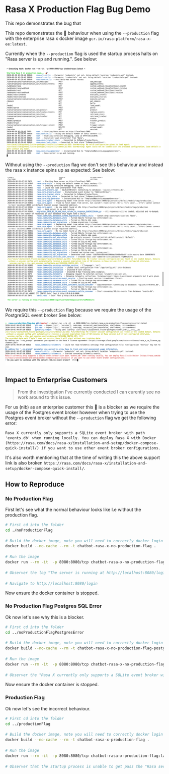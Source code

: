 # Rasa X Production Flag Bug Demo

This repo demonstrates the bug that 

This repo demonstrates the 🐛 behaviour when using the `--production` flag with the enterprise rasa x docker image `gcr.io/rasa-platform/rasa-x-ee:latest`.

Currently when the `--production` flag is used the startup process halts on "Rasa server is up and running.". See below:

![Halting Log](images/haltlog.png)

Without using the `--production` flag we don't see this behaviour and instead the rasa x instance spins up as expected: See below:

![Non-halting Log](images/nonhaltlog.png)


We require this `--production` flag because we require the usage of the PostgreSQL event broker See below:

![PostgreSQL Error](images/postgreserror.png)

## Impact to Enterprise Customers

> From the investigation I've currently conducted I can curently see no work around to this issue.

For us (nib) as an enterprise customer this 🐛 is a blocker as we require the usage of the Postgres event broker however when trying to use the Postgres event broker without the `--production` flag we get the following error:

```
Rasa X currently only supports a SQLite event broker with path 'events.db' when running locally. You can deploy Rasa X with Docker (https://rasa.com/docs/rasa-x/installation-and-setup/docker-compose-quick-install/) if you want to use other event broker configurations.
```

It's also worth mentioning that at the time of writing this the above support link is also broken `https://rasa.com/docs/rasa-x/installation-and-setup/docker-compose-quick-install/`.


## How to Reproduce

### No Production Flag

First let's see what the normal behaviour looks like I.e without the production flag.

```bash
# First cd into the folder
cd ./noProductionFlag

# Build the docker image, note you will need to correctly docker login to gcr in order to pull the enterprise image
docker build --no-cache --rm -t chatbot-rasa-x-no-production-flag .

# Run the image
docker run --rm -it  -p 8080:8080/tcp chatbot-rasa-x-no-production-flag:latest

# Observer the log "The server is running at http://localhost:8080/login?username=me&password=xyz"

# Navigate to http://localhost:8080/login
```

Now ensure the docker container is stopped.

### No Production Flag Postgres SQL Error

Ok now let's see why this is a blocker.

```bash
# First cd into the folder
cd ../noProductionFlagPostgresError

# Build the docker image, note you will need to correctly docker login to gcr in order to pull the enterprise image
docker build --no-cache --rm -t chatbot-rasa-x-no-production-flag-postgres-error .

# Run the image
docker run --rm -it  -p 8080:8080/tcp chatbot-rasa-x-no-production-flag-postgres-error:latest

# Observer the "Rasa X currently only supports a SQLite event broker with path 'events.db' when running locally." log.
```

Now ensure the docker container is stopped.

### Production Flag

Ok now let's see the incorrect behaviour.

```bash
# First cd into the folder
cd ../productionFlag

# Build the docker image, note you will need to correctly docker login to gcr in order to pull the enterprise image
docker build --no-cache --rm -t chatbot-rasa-x-production-flag .

# Run the image
docker run --rm -it  -p 8080:8080/tcp chatbot-rasa-x-production-flag:latest

# Observer that the startup process is unable to get pass the "Rasa server is up and running" log.
```
